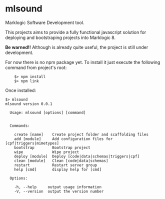 # mlsound
Marklogic Software Development tool.

This projects aims to provide a fully functional javascript solution for deploying and bootstraping projects into Marklogic 8.

**Be warned!!** Although is already quite useful, the project is still under development.

For now there is no npm package yet. To install it just execute the following command from project's root:
```
    $> npm install
    $> npm link
```

Once installed:

```
$> mlsound
mlsound version 0.0.1

  Usage: mlsound [options] [command]


  Commands:

    create [name]    Create project folder and scaffolding files
    add [module]     Add configuration files for [cpf|triggers|mimetypes]
    bootstrap        Bootstrap project
    wipe             Wipe project
    deploy [module]  Deploy [code|data|schemas|triggers|cpf]
    clean [module]   Clean [code|data|schemas]
    restart          Restart server group
    help [cmd]       display help for [cmd]

  Options:

    -h, --help     output usage information
    -V, --version  output the version number
```
